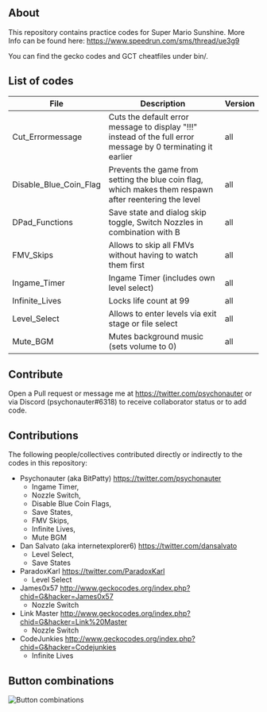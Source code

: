 ## About

This repository contains practice codes for Super Mario Sunshine. More Info can be found here: https://www.speedrun.com/sms/thread/ue3g9

You can find the gecko codes and GCT cheatfiles under bin/.


## List of codes 

| File                   | Description                                                                                                   | Version |
|------------------------|---------------------------------------------------------------------------------------------------------------|---------|
| Cut_Errormessage       | Cuts the default error message to display "!!!" instead of the full error message by 0 terminating it earlier | all     |
| Disable_Blue_Coin_Flag | Prevents the game from setting the blue coin flag, which makes them respawn after reentering the level        | all     |
| DPad_Functions         | Save state and dialog skip toggle, Switch Nozzles in combination with B                                       | all     |
| FMV_Skips              | Allows to skip all FMVs without having to watch them first                                                    | all     |
| Ingame_Timer       	 | Ingame Timer (includes own level select)                                               						 | all     |
| Infinite_Lives         | Locks life count at 99                                                                                        | all     |
| Level_Select           | Allows to enter levels via exit stage or file select                                                          | all     |
| Mute_BGM               | Mutes background music (sets volume to 0)                                                                     | all 	   |


## Contribute 

Open a Pull request or message me at https://twitter.com/psychonauter or via Discord (psychonauter#6318) to receive collaborator status or to add code. 

## Contributions

The following people/collectives contributed directly or indirectly to the codes in this repository:

* Psychonauter (aka BitPatty) https://twitter.com/psychonauter
    * Ingame Timer, 
    * Nozzle Switch, 
    * Disable Blue Coin Flags, 
    * Save States, 
    * FMV Skips, 
    * Infinite Lives, 
    * Mute BGM
* Dan Salvato (aka internetexplorer6) https://twitter.com/dansalvato
    * Level Select, 
    * Save States 
* ParadoxKarl https://twitter.com/ParadoxKarl
    * Level Select
* James0x57 http://www.geckocodes.org/index.php?chid=G&hacker=James0x57
    * Nozzle Switch 
* Link Master http://www.geckocodes.org/index.php?chid=G&hacker=Link%20Master
    * Nozzle Switch 
* CodeJunkies http://www.geckocodes.org/index.php?chid=G&hacker=Codejunkies
    * Infinite Lives 
	
	
## Button combinations 

![Button combinations](http://i.imgur.com/E4Qva3w.png)